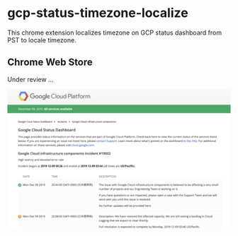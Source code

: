 # gcp-status-timezone-localize
This chrome extension localizes timezone on GCP status dashboard from PST to locale timezone.

## Chrome Web Store
Under review ...

![screenshot](https://github.com/omohayui/gcp-status-timezone-localize/raw/master/screenshot.png)

